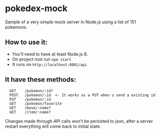 # pokedex-mock

Sample of a very simple mock server in Node.js using a list of 151 pokemons.

## How to use it:

- You'll need to have at least Node.js 8.
- On project root run `npm start` 
- It runs on `http://localhost:8081/api`

## It have these methods:

```
  GET    /pokemon/:id?
  POST   /pokemon/:id  <- It works as a PUT when u send a existing id
  PUT    /pokemon/:id
  GET    /pokemon/favorite
  GET    /move/:name?
  GET    /item/:name?
```

Changes made through API calls won't be persisted to json, after a server restart everything will come back to initial state.
